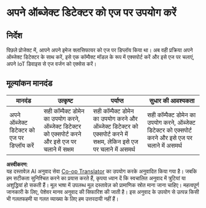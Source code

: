 <!--
CO_OP_TRANSLATOR_METADATA:
{
  "original_hash": "3cf7783991ec0ee4f6041223924894c7",
  "translation_date": "2025-08-25T16:21:53+00:00",
  "source_file": "5-retail/lessons/2-check-stock-device/assignment.md",
  "language_code": "hi"
}
-->
# अपने ऑब्जेक्ट डिटेक्टर को एज पर उपयोग करें

## निर्देश

पिछले प्रोजेक्ट में, आपने अपने इमेज क्लासिफायर को एज पर डिप्लॉय किया था। अब वही प्रक्रिया अपने ऑब्जेक्ट डिटेक्टर के साथ करें, इसे एक कॉम्पैक्ट मॉडल के रूप में एक्सपोर्ट करें और इसे एज पर चलाएं, अपने IoT डिवाइस से एज वर्जन को एक्सेस करें।

## मूल्यांकन मानदंड

| मानदंड | उत्कृष्ट | पर्याप्त | सुधार की आवश्यकता |
| -------- | --------- | -------- | ----------------- |
| अपने ऑब्जेक्ट डिटेक्टर को एज पर डिप्लॉय करें | सही कॉम्पैक्ट डोमेन का उपयोग करने, ऑब्जेक्ट डिटेक्टर को एक्सपोर्ट करने और इसे एज पर चलाने में सक्षम | सही कॉम्पैक्ट डोमेन का उपयोग करने और ऑब्जेक्ट डिटेक्टर को एक्सपोर्ट करने में सक्षम, लेकिन इसे एज पर चलाने में असमर्थ | सही कॉम्पैक्ट डोमेन का उपयोग करने, ऑब्जेक्ट डिटेक्टर को एक्सपोर्ट करने और इसे एज पर चलाने में असमर्थ |

**अस्वीकरण**:  
यह दस्तावेज़ AI अनुवाद सेवा [Co-op Translator](https://github.com/Azure/co-op-translator) का उपयोग करके अनुवादित किया गया है। जबकि हम सटीकता सुनिश्चित करने का प्रयास करते हैं, कृपया ध्यान दें कि स्वचालित अनुवाद में त्रुटियां या अशुद्धियां हो सकती हैं। मूल भाषा में उपलब्ध मूल दस्तावेज़ को प्रामाणिक स्रोत माना जाना चाहिए। महत्वपूर्ण जानकारी के लिए, पेशेवर मानव अनुवाद की सिफारिश की जाती है। इस अनुवाद के उपयोग से उत्पन्न किसी भी गलतफहमी या गलत व्याख्या के लिए हम उत्तरदायी नहीं हैं।